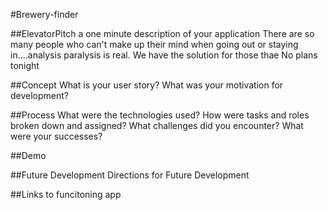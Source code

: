 #Brewery-finder

##ElevatorPitch
a one minute description of your application
There are so many people who can't make up their mind when going out or staying in....analysis paralysis is real. We have the solution for those thae
No plans tonight

##Concept
What is your user story? What was your motivation for development?

##Process
What were the technologies used? How were tasks and roles broken down and assigned? What challenges did you encounter? What were your successes?

##Demo

##Future Development
Directions for Future Development

##Links to funcitoning app
